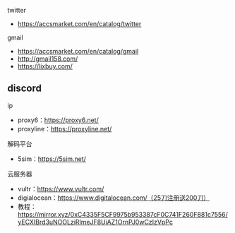 twitter
- https://accsmarket.com/en/catalog/twitter

gmail
- https://accsmarket.com/en/catalog/gmail
- http://gmail158.com/
- https://lixbuy.com/

discord
- 

ip
- proxy6：https://proxy6.net/
- proxyline：https://proxyline.net/

解码平台
- 5sim：https://5sim.net/

云服务器
- vultr：https://www.vultr.com/
- digialocean：https://www.digitalocean.com/（25刀注册送200刀）
- 教程：https://mirror.xyz/0xC4335F5CF9975b953387cF0C741F260F881c7556/yECXIBrd3uNOOLziRlmeJF8UiAZ1OrnPJ0wCzIzVpPc